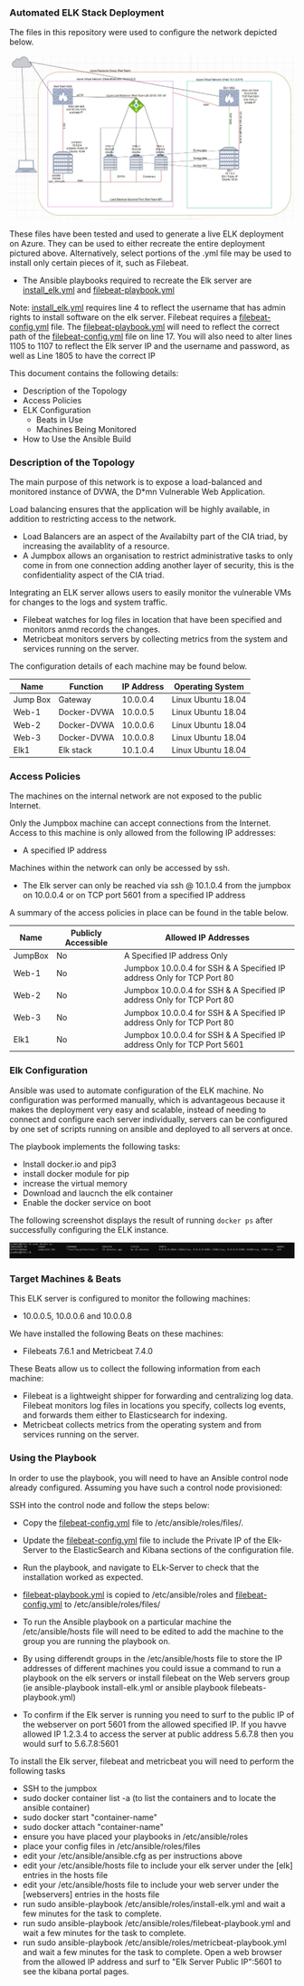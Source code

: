 ### Automated ELK Stack Deployment

The files in this repository were used to configure the network depicted below.

![Elk Stack Diagram](Images/ElkStack_Diagram.JPG)

These files have been tested and used to generate a live ELK deployment on Azure. They can be used to either recreate the entire deployment pictured above. Alternatively, select portions of the .yml file may be used to install only certain pieces of it, such as Filebeat.

  - The Ansible playbooks required to recreate the Elk server are [install_elk.yml](Ansible/roles/install-elk.yml) and [filebeat-playbook.yml](Ansible/roles/filebeat-playbook.yml)
  
  Note: [install_elk.yml](Ansible/roles/install-elk.yml) requires line 4 to reflect the username that has admin rights to install software on the elk server.
  Filebeat requires a [filebeat-config.yml](Ansible/roles/files/filebeat-config.yml) file. The [filebeat-playbook.yml](Ansible/roles/filebeat-playbook.yml) will need to reflect the correct path of the [filebeat-config.yml](Ansible/roles/files/filebeat-config.yml) file on line 17. You will also need to alter lines 1105 to 1107 to reflect the Elk server IP and the username and password, as well as Line 1805 to have the correct IP

This document contains the following details:
- Description of the Topology
- Access Policies
- ELK Configuration
  - Beats in Use
  - Machines Being Monitored
- How to Use the Ansible Build


### Description of the Topology

The main purpose of this network is to expose a load-balanced and monitored instance of DVWA, the D*mn Vulnerable Web Application.

Load balancing ensures that the application will be highly available, in addition to restricting access to the network.
- Load Balancers are an aspect of the Availabilty part of the CIA triad, by increasing the availablity of a resource.
 - A Jumpbox allows an organisation to restrict administrative tasks to only come in from one connection adding another layer of security, this is the confidentiality aspect of the CIA triad.

Integrating an ELK server allows users to easily monitor the vulnerable VMs for changes to the logs and system traffic.
- Filebeat watches for log files in location that have been specified and monitors anmd records the changes.
- Metricbeat monitors servers by collecting metrics from the system and services running on the server.

The configuration details of each machine may be found below.


| Name     | Function    | IP Address | Operating System   |
|----------|----------   |------------|------------------  |
| Jump Box | Gateway     | 10.0.0.4   | Linux Ubuntu 18.04 |
| Web-1    | Docker-DVWA | 10.0.0.5   | Linux Ubuntu 18.04 |
| Web-2    | Docker-DVWA | 10.0.0.6   | Linux Ubuntu 18.04 |
| Web-3    | Docker-DVWA | 10.0.0.8   | Linux Ubuntu 18.04 |
| Elk1     | Elk stack   | 10.1.0.4   | Linux Ubuntu 18.04 |  

### Access Policies

The machines on the internal network are not exposed to the public Internet. 

Only the Jumpbox machine can accept connections from the Internet. Access to this machine is only allowed from the following IP addresses:
- A specified IP address

Machines within the network can only be accessed by ssh.
- The Elk server can only be reached via ssh @ 10.1.0.4 from the jumpbox on 10.0.0.4 or on TCP port 5601 from a specified IP address

A summary of the access policies in place can be found in the table below.

| Name     | Publicly Accessible | Allowed IP Addresses                                                    |
|----------|---------------------|-------------------------------------------------------------------------|
| JumpBox  |    No               | A Specified IP address Only                                             |
| Web-1    |    No               | Jumpbox 10.0.0.4 for SSH & A Specified IP address Only for TCP Port 80  |
| Web-2    |    No               | Jumpbox 10.0.0.4 for SSH & A Specified IP address Only for TCP Port 80  |
| Web-3    |    No               | Jumpbox 10.0.0.4 for SSH & A Specified IP address Only for TCP Port 80  |
| Elk1     |    No               | Jumpbox 10.0.0.4 for SSH & A Specified IP address Only for TCP Port 5601|

### Elk Configuration

Ansible was used to automate configuration of the ELK machine. No configuration was performed manually, which is advantageous because it makes the deployment very easy and scalable, instead of needing to connect and configure each server individually, servers can be configured by one set of scripts running on ansible and deployed to all servers at once.


The playbook implements the following tasks:
- Install docker.io and pip3
- install docker module for pip
- increase the virtual memory 
- Download and laucnch the elk container 
- Enable the docker service on boot


The following screenshot displays the result of running `docker ps` after successfully configuring the ELK instance.

![Docker ps](Images/docker.png)

### Target Machines & Beats
This ELK server is configured to monitor the following machines:
- 10.0.0.5, 10.0.0.6 and 10.0.0.8

We have installed the following Beats on these machines:
- Filebeats 7.6.1 and Metricbeat 7.4.0

These Beats allow us to collect the following information from each machine:
- Filebeat is a lightweight shipper for forwarding and centralizing log data. Filebeat monitors log files in locations you specify, collects log events, and forwards them either to Elasticsearch for indexing.
- Metricbeat collects metrics from the operating system and from services running on the server.

### Using the Playbook
In order to use the playbook, you will need to have an Ansible control node already configured. Assuming you have such a control node provisioned: 

SSH into the control node and follow the steps below:
- Copy the [filebeat-config.yml](Ansible/roles/files/filebeat-config.yml) file to /etc/ansible/roles/files/.
- Update the [filebeat-config.yml](Ansible/roles/files/filebeat-config.yml) file to include the Private IP of the Elk-Server to
  the ElasticSearch and Kibana sections of the configuration file.
- Run the playbook, and navigate to ELk-Server to check that the installation worked as expected.


- [filebeat-playbook.yml](Ansible/roles/filebeat-playbook.yml) is copied to /etc/ansible/roles and [filebeat-config.yml](Ansible/roles/files/filebeat-config.yml) to /etc/ansible/roles/files/
- To run the Ansible playbook on a particular machine the /etc/ansible/hosts file will need to be edited to add the machine to the group you are running the playbook on. 
- By using differendt groups in the /etc/ansible/hosts file to store the IP addresses of different machines you could issue a command to run a playbook on the elk servers or install filebeat on the Web servers group (ie ansible-playbook install-elk.yml or ansible playbook filebeats-playbook.yml)
- To confirm if the Elk server is running you need to surf to the public IP of the webserver on port 5601 from the allowed specified IP.
If you havve allowed IP 1.2.3.4 to access the server at public address 5.6.7.8 then you would surf to 5.6.7.8:5601

To install the Elk server, filebeat and metricbeat you will need to perform the following tasks
- SSH to the jumpbox
- sudo docker container list -a (to list the containers and to locate the ansible container)
- sudo docker start "container-name"
- sudo docker attach "container-name"
- ensure you have placed your playbooks in /etc/ansible/roles
- place your config files in /etc/ansible/roles/files
- edit your /etc/ansible/ansible.cfg as per instructions above
- edit your /etc/ansible/hosts file to include your elk server under the [elk] entries in the hosts file
- edit your /etc/ansible/hosts file to include your web server under the [webservers] entries in the hosts file
- run sudo ansible-playbook /etc/ansible/roles/install-elk.yml and wait a few minutes for the task to complete.
- run sudo ansible-playbook /etc/ansible/roles/filebeat-playbook.yml and wait a few minutes for the task to complete.
- run sudo ansible-playbook /etc/ansible/roles/metricbeat-playbook.yml and wait a few minutes for the task to complete.
Open a web browser from the allowed IP address and surf to "Elk Server Public IP":5601 to see the kibana  portal pages.
